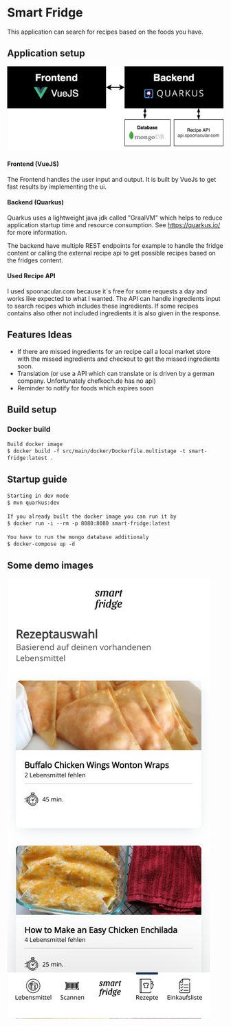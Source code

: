 # Smart Fridge

This application can search for recipes based on the foods you have.

## Application setup
![alt smart-fridge-setup](assets/img/smart-fridge-setup.png)

#### Frontend (VueJS)
The Frontend handles the user input and output. It is built by VueJs to get fast results by implementing the ui.

#### Backend (Quarkus)
Quarkus uses a lightweight java jdk called "GraalVM" which helps to reduce application startup time and resource consumption.
See https://quarkus.io/ for more information.

The backend have multiple REST endpoints for example to handle the fridge content or calling the external recipe api to get possible recipes based on the fridges content.

#### Used Recipe API
I used spoonacular.com because it´s free for some requests a day and works like expected to what I wanted. 
The API can handle ingredients input to search recipes which includes these ingredients. 
If some recipes contains also other not included ingredients it is also given in the response.

## Features Ideas
* If there are missed ingredients for an recipe call a local market store with the missed ingredients and checkout to get the missed ingredients soon.
* Translation (or use a API which can translate or is driven by a german company. Unfortunately chefkoch.de has no api)
* Reminder to notify for foods which expires soon

## Build setup
### Docker build
```
Build docker image
$ docker build -f src/main/docker/Dockerfile.multistage -t smart-fridge:latest .
```

## Startup guide
```
Starting in dev mode
$ mvn quarkus:dev

If you already built the docker image you can run it by
$ docker run -i --rm -p 8080:8080 smart-fridge:latest

You have to run the mongo database additionaly
$ docker-compose up -d
```

## Some demo images

![alt smart-fridge-demo](assets/img/smart-fridge-demo.png)
